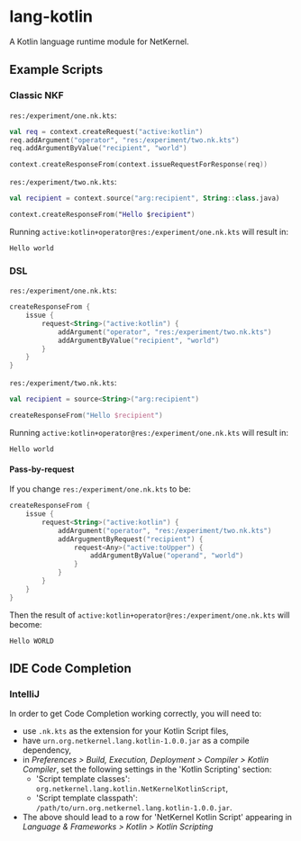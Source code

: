 # lang-kotlin
A Kotlin language runtime module for NetKernel.

## Example Scripts

### Classic NKF

`res:/experiment/one.nk.kts`:
```kotlin
val req = context.createRequest("active:kotlin")
req.addArgument("operator", "res:/experiment/two.nk.kts")
req.addArgumentByValue("recipient", "world")

context.createResponseFrom(context.issueRequestForResponse(req))
```

`res:/experiment/two.nk.kts`:
```kotlin
val recipient = context.source("arg:recipient", String::class.java)

context.createResponseFrom("Hello $recipient")
```

Running `active:kotlin+operator@res:/experiment/one.nk.kts` will result in:
```
Hello world
```

### DSL

`res:/experiment/one.nk.kts`:

```kotlin
createResponseFrom {
    issue {
        request<String>("active:kotlin") {
            addArgument("operator", "res:/experiment/two.nk.kts")
            addArgumentByValue("recipient", "world")
        }
    }
}
```

`res:/experiment/two.nk.kts`:

```kotlin
val recipient = source<String>("arg:recipient")

createResponseFrom("Hello $recipient")
```

Running `active:kotlin+operator@res:/experiment/one.nk.kts` will result in:
```
Hello world
```

#### Pass-by-request

If you change `res:/experiment/one.nk.kts` to be:

```kotlin
createResponseFrom {
    issue {
        request<String>("active:kotlin") {
            addArgument("operator", "res:/experiment/two.nk.kts")
            addArgugmentByRequest("recipient") {
                request<Any>("active:toUpper") {
                    addArgumentByValue("operand", "world")
                }
            }
        }
    }
}
```

Then the result of `active:kotlin+operator@res:/experiment/one.nk.kts` will become:

```
Hello WORLD

```
 

## IDE Code Completion

### IntelliJ

In order to get Code Completion working correctly, you will need to:

* use `.nk.kts` as the extension for your Kotlin Script files,
* have `urn.org.netkernel.lang.kotlin-1.0.0.jar` as a compile dependency,
* in *Preferences > Build, Execution, Deployment > Compiler > Kotlin Compiler*,
  set the following settings in the 'Kotlin Scripting' section:
  * 'Script template classes': `org.netkernel.lang.kotlin.NetKernelKotlinScript`,
  * 'Script template classpath': `/path/to/urn.org.netkernel.lang.kotlin-1.0.0.jar`.
* The above should lead to a row for 'NetKernel Kotlin Script' appearing in
  *Language & Frameworks > Kotlin > Kotlin Scripting*
